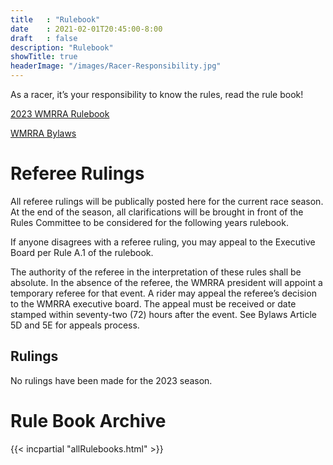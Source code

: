```yaml
---
title   : "Rulebook"
date    : 2021-02-01T20:45:00-8:00
draft   : false
description: "Rulebook"
showTitle: true
headerImage: "/images/Racer-Responsibility.jpg"
---
```


As a racer, it’s your responsibility to know the rules, read the rule book!

[2023 WMRRA Rulebook](/pdfs/rulebook/2023WMRRARuleBook.pdf)

[WMRRA Bylaws](/pdfs/rulebook/2023WMRRABylaws.pdf)

# Referee Rulings

All referee rulings will be publically posted here for the current race season. At the end of the season, all clarifications will be brought in front of the Rules Committee to be considered for the following years rulebook.

If anyone disagrees with a referee ruling, you may appeal to the Executive Board per Rule A.1 of the rulebook.

The authority of the referee in the interpretation of these rules shall be absolute. In the absence of the referee, the WMRRA president will appoint a temporary referee for that event. A rider may appeal the referee’s decision to the WMRRA executive board. The appeal must be received or date stamped within seventy-two (72) hours after the event. See Bylaws Article 5D and 5E for appeals process.

## Rulings
No rulings have been made for the 2023 season.

<!-- 
Rulings can be numerated by starting with 1.
1.
1.
1.
-->

# Rule Book Archive

{{< incpartial "allRulebooks.html" >}}


